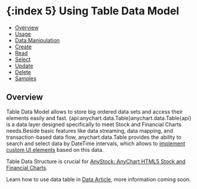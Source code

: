 {:index 5}
Using Table Data Model
===============

* [Overview](#overview)
* [Usage](#usage)
* [Data Manipulation](#data_manipulation)
 * [Create](#create)
 * [Read](#read)
 * [Select](#select) 
 * [Update](#update)
 * [Delete](#delete)
* [Samples](#samples)

## Overview

Table Data Model allows to store big ordered data sets and access their elements easily and fast. {api:anychart.data.Table}anychart.data.Table{api} is a data layer designed specifically to meet Stock and Financial Charts needs.Beside basic features like data streaming, data mapping, and transaction-based data flow, anychart.data.Table provides the ability to search and select data by DateTime intervals, which allows to [implement custom UI elements](#samples) based on this data.

Table Data Structure is crucial for [AnyStock: AnyChart HTML5 Stock and Financial Charts](../Stock_Charts/Quick_Start).

Learn how to use data table in [Data Article](../Stock_Charts/Data), more information coming soon.

